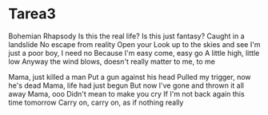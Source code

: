 # Tarea3
Bohemian Rhapsody
Is this the real life?
Is this just fantasy?
Caught in a landslide
No escape from reality
Open your 
Look up to the skies and see
I'm just a poor boy, I need no 
Because I'm easy come, easy go
A little high, little low
Anyway the wind blows, doesn't really matter to me, to me

Mama, just killed a man
Put a gun against his head
Pulled my trigger, now he's dead
Mama, life had just begun
But now I've gone and thrown it all away
Mama, ooo
Didn't mean to make you cry
If I'm not back again this time tomorrow
Carry on, carry on, as if nothing really 
